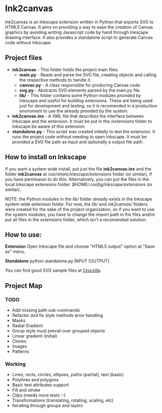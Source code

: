 # Ink2canvas

Ink2canvas is an Inkscape extension written in Python that exports SVG to HTML5 Canvas. It aims on providing a way to ease the creation of Canvas graphics by avoiding writing Javascript code by hand through Inkscape drawing interface. It also provides a standalone script to generate Canvas code without Inkscape.

## Project files
* **ink2canvas** - This folder holds the project main files:
    * **main.py** - Reads and parse the SVG file, creating objects and calling the respective methods to handle it.
    * **canvas.py** - A class responsible for producing Canvas code.
    * **svg.py** - Abstracts SVG elements parsed by the main.py file.
    * **lib/** - This folder contains some Python modules provided by Inkscape and useful for building extensions. These are being used just for development and testing, so it is recomended in a production enviroment to use the already provided by the system.
* **ink2canvas.inx** - A XML file that describes the interface between Inkscape and the extension. It must be put in the */extensions* folder to Inkscape be aware of this extension.
* **standalone.py** - This script was created initially to test the extension. It runs the project code without needing to open Inkscape. It must be provided a SVG file path as input and optionally a output file path.

## How to install on Inkscape
If you want a system wide install, put just the file **ink2canvas.inx** and the folder **ink2canvas** at */usr/share/inkscape/extensions* folder (or similar), if you have permission to do this. Alternatively, you can put the files in the local Inkscape extensions folder:  *$HOME/.config/inkscape/extensions* (or similar).

NOTE: the Python modules in the *lib/* folder already exists in the Inkscape system wide extension folder. For now, the *lib/* and *ink2canvas/* folders were created for the sake of the project organization, so if you want to use the system modules, you have to change the import path in the files and/or put all files in the *extensions* folder, which isn't a recomended solution.


## How to use:
**Extension**
Open Inkscape file and choose "HTML5 output" option at "Save as" menu.

**Standalone**
python standalone.py INPUT [OUTPUT]

You can find good SVG sample files at [Croczilla](http://croczilla.com/bits_and_pieces/svg/samples).
    
## Project Map

### TODO
* Add missing path sub-commands
* Refactor and fix style methods error handling
* Masks
* Radial Gradient 
* Group style must prevail over grouped objects
* Linear gradient (initial)
* Clones
* Images
* Patterns

### Working
* Lines, rects, circles, ellipses, paths (partial), text (basic)
* Polylines and polygons
* Basic text attributes support
* Fill and stroke
* Clips (needs more tests :-)
* Transformations (translating, rotating, scaling, etc)
* Iterating through groups and layers
